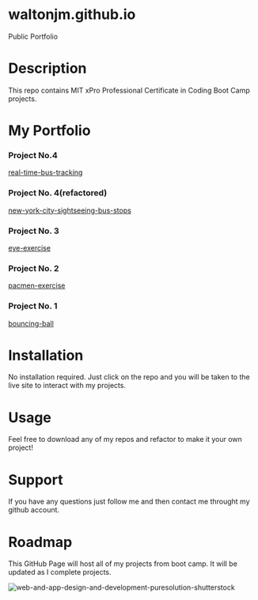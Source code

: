 # waltonjm.github.io
Public Portfolio
# Description
This repo contains MIT xPro Professional Certificate in Coding Boot Camp projects.
# My Portfolio
### Project No.4
<a href="http://waltonjm.github.io/real-time-bus-tracking"> real-time-bus-tracking </a>
### Project No. 4(refactored)
<a href="http://waltonjm.github.io/new-york-city-sightseeing-bus-stops"> new-york-city-sightseeing-bus-stops</a>
### Project No. 3
<a href="http://waltonjm.github.io/eye-exercise"> eye-exercise </a>
### Project No. 2
<a href="http://waltonjm.github.io/pacmen-exercise"> pacmen-exercise </a>
### Project No. 1
<a href="http://waltonjm.github.io/bouncing-ball"> bouncing-ball </a>

# Installation
No installation required. Just click on the repo and you will be taken to the live site to interact with my projects.

# Usage
Feel free to download any of my repos and refactor to make it your own project!

# Support
If you have any questions just follow me and then contact me throught my github account. 
# Roadmap
This GitHub Page will host all of my projects from boot camp. It will be updated as I complete projects.

![web-and-app-design-and-development-puresolution-shutterstock](https://user-images.githubusercontent.com/99291782/156247178-4370ef61-5555-4928-b9a6-f94df9e163a8.png)
